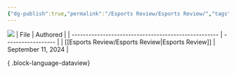 ```yaml
---
{"dg-publish":true,"permalink":"/Esports Review/Esports Review/","tags":["esports"]}
---
```


![](https://i.imgur.com/9IBSb15.png)
| File                                                 | Authored           |
| ---------------------------------------------------- | ------------------ |
| [[Esports Review/Esports Review\|Esports Review]] | September 11, 2024 |

{ .block-language-dataview}